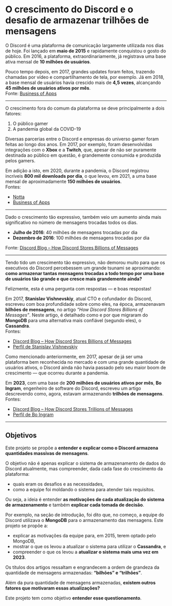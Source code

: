 # O crescimento do Discord e o desafio de armazenar trilhões de mensagens

O Discord é uma plataforma de comunicação largamente utilizada nos dias de hoje. Foi lançado em **maio de 2015** e rapidamente conquistou o gosto do público. Em 2016, a plataforma, extraordinariamente, já registrava uma base ativa mensal de **10 milhões de usuários**.

Pouco tempo depois, em 2017, grandes updates foram feitos, trazendo chamadas por vídeo e compartilhamento de tela, por exemplo. Já em 2018, a base mensal de usuários havia crescido mais de **4,5 vezes**, alcançando **45 milhões de usuários ativos por mês**.  
Fonte: [Business of Apps](https://www.businessofapps.com/data/discord-statistics/)

---

O crescimento fora do comum da plataforma se deve principalmente a dois fatores:

1. O público gamer
2. A pandemia global da COVID-19

Diversas parcerias entre o Discord e empresas do universo gamer foram feitas ao longo dos anos. Em 2017, por exemplo, foram desenvolvidas integrações com o **Xbox** e a **Twitch**, que, apesar de não ser puramente destinada ao público em questão, é grandemente consumida e produzida pelos gamers.

Em adição a isto, em 2020, durante a pandemia, o Discord registrou incríveis **800 mil downloads por dia**, o que levou, em 2021, a uma base mensal de aproximadamente **150 milhões de usuários**.  
Fontes:  
- [Notta](https://www.notta.ai/en/blog/discord-statistics#:~:text=about%20this%20platform.-,Discord%20stats%20(top%20picks),user%20base%20in%20September%202021)  
- [Business of Apps](https://www.businessofapps.com/data/discord-statistics/)

---

Dado o crescimento tão expressivo, também veio um aumento ainda mais significativo no número de mensagens trocadas todos os dias.

- **Julho de 2016**: 40 milhões de mensagens trocadas por dia  
- **Dezembro de 2016**: 100 milhões de mensagens trocadas por dia  

Fonte: [Discord Blog – How Discord Stores Billions of Messages](https://discord.com/blog/how-discord-stores-billions-of-messages)

---

Tendo tido um crescimento tão expressivo, não demorou muito para que os executivos do Discord percebessem um grande tsunami se aproximando: **como armazenar tantas mensagens trocadas a todo tempo por uma base de usuários tão grande e que cresce mais grandemente ainda?**

Felizmente, esta é uma pergunta com respostas — e boas respostas!

Em 2017, **Stanislav Vishnevskiy**, atual CTO e cofundador do Discord, escreveu com boa profundidade sobre como eles, na época, armazenavam **bilhões de mensagens**, no artigo *“How Discord Stores Billions of Messages”*. Neste artigo, é detalhado como e por que migraram do **MongoDB** para uma alternativa mais confiável (segundo eles), o **Cassandra**.  
Fontes:  
- [Discord Blog – How Discord Stores Billions of Messages](https://discord.com/blog/how-discord-stores-billions-of-messages)  
- [Perfil de Stanislav Vishnevskiy](https://www.linkedin.com/in/svishnevskiy/)

Como mencionado anteriormente, em 2017, apesar de já ser uma plataforma bem reconhecida no mercado e com uma grande quantidade de usuários ativos, o Discord ainda não havia passado pelo seu maior boom de crescimento — que ocorreu durante a pandemia.

Em **2023**, com uma base de **200 milhões de usuários ativos por mês**, **Bo Ingram**, engenheiro de software do Discord, escreveu um artigo descrevendo como, agora, estavam armazenando **trilhões de mensagens**.  
Fontes:  
- [Discord Blog – How Discord Stores Trillions of Messages](https://discord.com/blog/how-discord-stores-trillions-of-messages)  
- [Perfil de Bo Ingram](https://www.linkedin.com/in/bo-ingram-1a069275/)

---

## Objetivos

Este projeto se propõe a **entender e explicar como o Discord armazena quantidades massivas de mensagens**.

O objetivo não é apenas explicar o sistema de armazenamento de dados do Discord atualmente, mas compreender, dada cada fase do crescimento da plataforma:

- quais eram os desafios e as necessidades,
- como a equipe foi moldando o sistema para atender tais requisitos.

Ou seja, a ideia é entender **as motivações de cada atualização do sistema de armazenamento** e também **explicar cada tomada de decisão**.

Por exemplo, na seção de introdução, foi dito que, no começo, a equipe do Discord utilizava o **MongoDB** para o armazenamento das mensagens. Este projeto se propõe a:

- explicar as motivações da equipe para, em 2015, terem optado pelo MongoDB,
- mostrar o que os levou a atualizar o sistema para utilizar o **Cassandra**, e
- compreender o que os levou a **atualizar o sistema mais uma vez em 2023**.

Os títulos dos artigos ressaltam e engrandecem a ordem de grandeza da quantidade de mensagens armazenadas: **“bilhões” e “trilhões”**.

Além da pura quantidade de mensagens armazenadas, **existem outros fatores que motivaram essas atualizações?**

Este projeto tem como objetivo **entender esse questionamento**.

